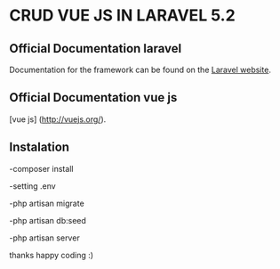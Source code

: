 # CRUD VUE JS IN LARAVEL 5.2


## Official Documentation laravel

Documentation for the framework can be found on the [Laravel website](http://laravel.com/docs).

## Official Documentation vue js
[vue js] (http://vuejs.org/).


## Instalation

-composer install

-setting .env 

-php artisan migrate

-php artisan db:seed

-php artisan server


thanks happy coding :)

